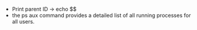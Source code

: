 - Print parent ID -> echo $$   
- the ps aux command provides a detailed list of all running processes for all users.   